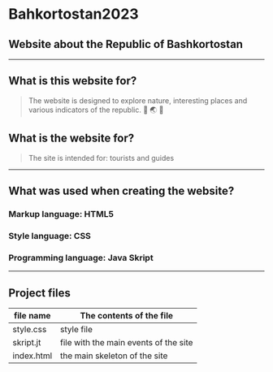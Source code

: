 # Bahkortostan2023
## Website about the Republic of Bashkortostan 
____
## What is this website for?
> The website is designed to explore nature, interesting places and various indicators of the republic. :deciduous_tree: :earth_asia: :page_with_curl:
## What is the website for?
> The site is intended for: tourists and guides
____
## What was used when creating the website?
### Markup language: HTML5
### Style language: CSS
### Programming language: Java Skript
____
## Project files
   file name     | The contents of the file
 ----------------|----------------------
 style.css       | style file
 skript.jt       | file with the main events of the site
 index.html      | the main skeleton of the site
 



